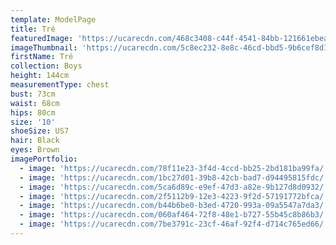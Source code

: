 ```yaml
---
template: ModelPage
title: Tré
featuredImage: 'https://ucarecdn.com/468c3408-c44f-4541-84bb-121661ebea2e/'
imageThumbnail: 'https://ucarecdn.com/5c8ec232-8e8c-46cd-bbd5-9b6cef8d1d8f/'
firstName: Tré
collection: Boys
height: 144cm
measurementType: chest
bust: 73cm
waist: 68cm
hips: 80cm
size: '10'
shoeSize: US7
hair: Black
eyes: Brown
imagePortfolio:
  - image: 'https://ucarecdn.com/78f11e23-3f4d-4ccd-bb25-2bd181ba99fa/'
  - image: 'https://ucarecdn.com/1bc27d01-39b8-42cb-bad7-d94495815fdc/'
  - image: 'https://ucarecdn.com/5ca6d89c-e9ef-47d3-a82e-9b127d8d0932/'
  - image: 'https://ucarecdn.com/2f5112b9-12e3-4223-9f2d-57191772bfca/'
  - image: 'https://ucarecdn.com/b44b6be0-b3ed-4720-993a-09a5547a7da3/'
  - image: 'https://ucarecdn.com/060af464-72f8-48e1-b727-55b45c8b86b3/'
  - image: 'https://ucarecdn.com/7be3791c-23cf-46af-92f4-d714c765ed66/'
---
```


